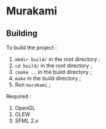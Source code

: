 # Murakami

## Building

To build the project :

1. `mkdir build/` in the root directory ;
2. `cd build/` in the root directory ;
3. `cmake ..` in the build directory ;
4. `make` in the build directory ;
5. Run `murakami` ;

Required :

1. OpenGL
2. GLEW
3. SFML 2.x